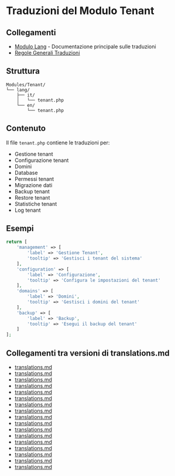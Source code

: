 # Traduzioni del Modulo Tenant

## Collegamenti

- [Modulo Lang](../../Lang/docs/module_lang.md) - Documentazione principale sulle traduzioni
- [Regole Generali Traduzioni](../../Xot/docs/translations.md)

## Struttura

```
Modules/Tenant/
└── lang/
    ├── it/
    │   └── tenant.php
    └── en/
        └── tenant.php
```

## Contenuto

Il file `tenant.php` contiene le traduzioni per:
- Gestione tenant
- Configurazione tenant
- Domini
- Database
- Permessi tenant
- Migrazione dati
- Backup tenant
- Restore tenant
- Statistiche tenant
- Log tenant

## Esempi

```php
return [
    'management' => [
        'label' => 'Gestione Tenant',
        'tooltip' => 'Gestisci i tenant del sistema'
    ],
    'configuration' => [
        'label' => 'Configurazione',
        'tooltip' => 'Configura le impostazioni del tenant'
    ],
    'domains' => [
        'label' => 'Domini',
        'tooltip' => 'Gestisci i domini del tenant'
    ],
    'backup' => [
        'label' => 'Backup',
        'tooltip' => 'Esegui il backup del tenant'
    ]
];
``` 
## Collegamenti tra versioni di translations.md
* [translations.md](../../../Chart/docs/translations.md)
* [translations.md](../../../Reporting/docs/translations.md)
* [translations.md](../../../Gdpr/docs/translations.md)
* [translations.md](../../../Notify/docs/translations.md)
* [translations.md](../../../Xot/docs/roadmap/lang/translations.md)
* [translations.md](../../../Xot/docs/translations.md)
* [translations.md](../../../Dental/docs/translations.md)
* [translations.md](../../../User/docs/translations.md)
* [translations.md](../../../UI/docs/translations.md)
* [translations.md](../../../Lang/docs/packages/translations.md)
* [translations.md](../../../Lang/docs/translations.md)
* [translations.md](../../../Job/docs/translations.md)
* [translations.md](../../../Media/docs/translations.md)
* [translations.md](../../../Tenant/docs/translations.md)
* [translations.md](../../../Activity/docs/translations.md)
* [translations.md](../../../Patient/docs/translations.md)
* [translations.md](../../../Cms/docs/translations.md)

